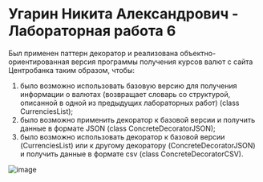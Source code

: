 # Угарин Никита Александрович - Лабораторная работа 6

Был применен паттерн декоратор и реализована объектно-ориентированная версия программы получения курсов валют с сайта Центробанка таким образом, чтобы:
1. было возможно использовать базовую версию для получения информации о валютах (возвращает словарь со структурой, описанной в одной из предыдущих лабораторных работ) (class CurrenciesList);
2. было возможно применить декоратор к базовой версии и получить данные в формате JSON (class ConcreteDecoratorJSON);
3. было возможно использовать декоратор к базовой версии (CurrenciesList) или к другому декоратору (ConcreteDecoratorJSON) и получить данные в формате csv (class ConcreteDecoratorCSV).

![image](https://github.com/user-attachments/assets/2c9cd394-c140-41fa-aa37-b4c31fad1964)

